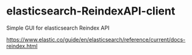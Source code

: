 # elasticsearch-ReindexAPI-client
Simple GUI for elasticsearch Reindex API

https://www.elastic.co/guide/en/elasticsearch/reference/current/docs-reindex.html
